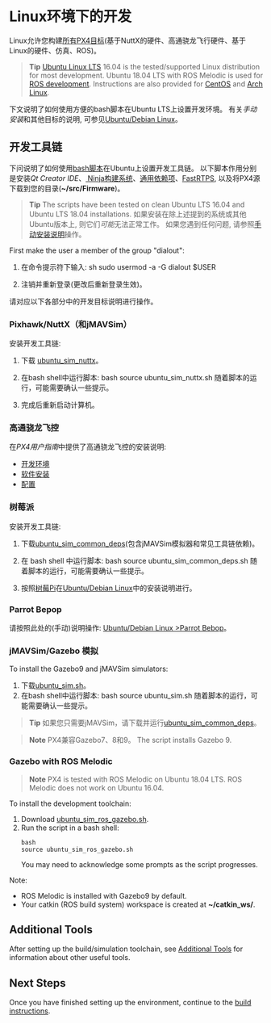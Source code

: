 # Linux环境下的开发

Linux允许您构建[所有PX4目标](../setup/dev_env.md#supported-targets)(基于NuttX的硬件、高通骁龙飞行硬件、基于Linux的硬件、仿真、ROS)。

> **Tip** [Ubuntu Linux LTS](https://wiki.ubuntu.com/LTS) 16.04 is the tested/supported Linux distribution for most development. Ubuntu 18.04 LTS with ROS Melodic is used for [ROS development](#ros). Instructions are also provided for [CentOS](../setup/dev_env_linux_centos.md) and [Arch Linux](../setup/dev_env_linux_arch.md).

下文说明了如何使用方便的bash脚本在Ubuntu LTS上设置开发环境。 有关*手动安装*和其他目标的说明, 可参见[Ubuntu/Debian Linux](../setup/dev_env_linux_ubuntu.md)。

## 开发工具链

下问说明了如何使用[bash脚本](../setup/dev_env_linux_ubuntu.md#convenience-bash-scripts)在Ubuntu上设置开发工具链。 以下脚本作用分别是安装*Qt Creator IDE*、[ Ninja构建系统](https://ninja-build.org/)、[通用依赖项](../setup/dev_env_linux_ubuntu.md#common-dependencies)、[FastRTPS](../setup/dev_env_linux_ubuntu.md#fastrtps-installation), 以及将PX4源下载到您的目录(**~/src/Firmware**)。

> **Tip** The scripts have been tested on clean Ubuntu LTS 16.04 and Ubuntu LTS 18.04 installations. 如果安装在除上述提到的系统或其他Ubuntu版本上, 则它们*可能*无法正常工作。 如果您遇到任何问题, 请参照[手动安装说明](../setup/dev_env_linux_ubuntu.md)操作。

First make the user a member of the group "dialout":

1. 在命令提示符下输入: 
        sh
        sudo usermod -a -G dialout $USER

2. 注销并重新登录(更改后重新登录生效)。

请对应以下各部分中的开发目标说明进行操作。

### Pixhawk/NuttX（和jMAVSim）

安装开发工具链:

1. 下载 <a href="https://raw.githubusercontent.com/PX4/Devguide/master/build_scripts/ubuntu_sim_nuttx.sh" target="_blank" download>ubuntu_sim_nuttx</a>。
2. 在bash shell中运行脚本: 
        bash
        source ubuntu_sim_nuttx.sh 随着脚本的运行，可能需要确认一些提示。

3. 完成后重新启动计算机。

### 高通骁龙飞控

在*PX4用户指南*中提供了高通骁龙飞控的安装说明:

* [开发环境](https://docs.px4.io/en/flight_controller/snapdragon_flight_dev_environment_installation.html)
* [软件安装](https://docs.px4.io/en/flight_controller/snapdragon_flight_software_installation.html)
* [配置](https://docs.px4.io/en/flight_controller/snapdragon_flight_configuration.html)

### 树莓派

安装开发工具链:

1. 下载<a href="https://raw.githubusercontent.com/PX4/Devguide/master/build_scripts/ubuntu_sim_common_deps.sh" target="_blank" download>ubuntu_sim_common_deps</a>(包含jMAVSim模拟器和常见工具链依赖)。
2. 在 bash shell 中运行脚本: 
        bash
        source ubuntu_sim_common_deps.sh 随着脚本的运行，可能需要确认一些提示。

3. 按照[树莓Pi](../setup/dev_env_linux_ubuntu.md#raspberry-pi-hardware)在[Ubuntu/Debian Linux](../setup/dev_env_linux_ubuntu.md)中的安装说明进行。

### Parrot Bepop

请按照此处的(手动)说明操作: [ Ubuntu/Debian Linux >Parrot Bebop](../setup/dev_env_linux_ubuntu.md#raspberry-pi-hardware)。

### jMAVSim/Gazebo 模拟

To install the Gazebo9 and jMAVSim simulators:

1. 下载<a href="https://raw.githubusercontent.com/PX4/Devguide/master/build_scripts/ubuntu_sim.sh" target="_blank" download>ubuntu_sim.sh</a>。
2. 在bash shell中运行脚本: 
        bash 
        source ubuntu_sim.sh 随着脚本的运行，可能需要确认一些提示。

> **Tip** 如果您只需要jMAVSim，请下载并运行<a href="https://raw.githubusercontent.com/PX4/Devguide/master/build_scripts/ubuntu_sim_common_deps.sh" target="_blank" download>ubuntu_sim_common_deps</a>。

<span><span></p> 

<blockquote>
  <p>
    <strong>Note</strong> PX4兼容Gazebo7、8和9。 The script installs Gazebo 9.
  </p>
</blockquote>

<h3 id="ros">
  Gazebo with ROS Melodic
</h3>

<blockquote>
  <p>
    <strong>Note</strong> PX4 is tested with ROS Melodic on Ubuntu 18.04 LTS. ROS Melodic does not work on Ubuntu 16.04.
  </p>
</blockquote>

<p>
  To install the development toolchain:
</p>

<ol start="1">
  <li>
    Download <a href="https://raw.githubusercontent.com/PX4/Devguide/master/build_scripts/ubuntu_sim_ros_gazebo.sh" target="_blank" download>ubuntu_sim_ros_gazebo.sh</a>.
  </li>
  
  <li>
    Run the script in a bash shell: <pre><code>bash
source ubuntu_sim_ros_gazebo.sh</code></pre> You may need to acknowledge some prompts as the script progresses.
  </li>
</ol>

<p>
  Note:
</p>

<ul>
  <li>
    ROS Melodic is installed with Gazebo9 by default.
  </li>
  <li>
    Your catkin (ROS build system) workspace is created at <strong>~/catkin_ws/</strong>.
  </li>
</ul>

<h2>
  Additional Tools
</h2>

<p>
  After setting up the build/simulation toolchain, see <a href="../setup/generic_dev_tools.md">Additional Tools</a> for information about other useful tools.
</p>

<h2>
  Next Steps
</h2>

<p>
  Once you have finished setting up the environment, continue to the <a href="../setup/building_px4.md">build instructions</a>.
</p>